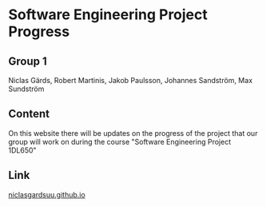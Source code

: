 # Software Engineering Project Progress
## Group 1
Niclas Gärds, Robert Martinis, Jakob Paulsson, Johannes Sandström, Max Sundström

## Content
On this website there will be updates on the progress of the project that our\
group will work on during the course "Software Engineering Project 1DL650"

## Link
[niclasgardsuu.github.io](https://niclasgardsuu.github.io)
